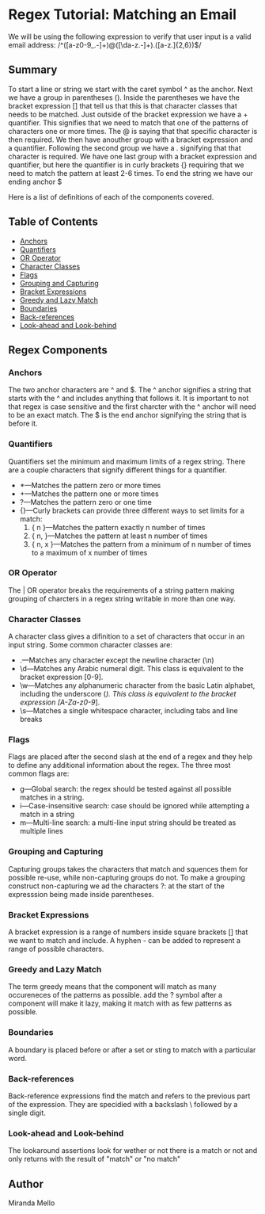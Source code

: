 # Regex Tutorial: Matching an Email

We will be using the following expression to verify that user input is a valid email address: /^([a-z0-9_\.-]+)@([\da-z\.-]+)\.([a-z\.]{2,6})$/

## Summary

To start a line or string we start with the caret symbol ^ as the anchor.
Next we have a group in parentheses (). 
Inside the parentheses we have the bracket expression [] that tell us that this is that character classes that needs to be matched.
Just outside of the bracket expression we have a + quantifier. This signifies that we need to match that one of the patterns of characters one or more times.
The @ is saying that that specific character is then required.
We then have anouther group with a bracket expression and a quantifier.
Following the second group we have a . signifying that that character is required.
We have one last group with a bracket expression and quantifier, but here the quantifier is in curly brackets {} requiring that we need to match the pattern at least 2-6 times.
To end the string we have our ending anchor $

Here is a list of definitions of each of the components covered.

## Table of Contents

- [Anchors](#anchors)
- [Quantifiers](#quantifiers)
- [OR Operator](#or-operator)
- [Character Classes](#character-classes)
- [Flags](#flags)
- [Grouping and Capturing](#grouping-and-capturing)
- [Bracket Expressions](#bracket-expressions)
- [Greedy and Lazy Match](#greedy-and-lazy-match)
- [Boundaries](#boundaries)
- [Back-references](#back-references)
- [Look-ahead and Look-behind](#look-ahead-and-look-behind)

## Regex Components

### Anchors

The two anchor characters are ^ and $. The ^ anchor signifies a string that starts with the ^ and includes anything that follows it. It is important to not that regex is case sensitive and the first charcter with the ^ anchor will need to be an exact match. The $ is the end anchor signifying the string that is before it.

### Quantifiers

Quantifiers set the minimum and maximum limits of a regex string. There are a couple characters that signify different things for a quantifier.
* *—Matches the pattern zero or more times
* +—Matches the pattern one or more times
* ?—Matches the pattern zero or one time
* {}—Curly brackets can provide three different ways to set limits for a match:
  1. { n }—Matches the pattern exactly n number of times
  2. { n, }—Matches the pattern at least n number of times
  3. { n, x }—Matches the pattern from a minimum of n number of times to a maximum of x number of times

### OR Operator

The | OR operator breaks the requirements of a string pattern making grouping of charcters in a regex string writable in more than one way.

### Character Classes

A character class gives a difinition to a set of characters that occur in an input string. Some common character classes are:
* .—Matches any character except the newline character (\n)
* \d—Matches any Arabic numeral digit. This class is equivalent to the bracket expression [0-9].
* \w—Matches any alphanumeric character from the basic Latin alphabet, including the underscore (_). This class is equivalent to the bracket expression [A-Za-z0-9_].
* \s—Matches a single whitespace character, including tabs and line breaks

### Flags

Flags are placed after the second slash at the end of a regex and they help to define any additional information about the regex. The three most common flags are: 
* g—Global search: the regex should be tested against all possible matches in a string.
* i—Case-insensitive search: case should be ignored while attempting a match in a string
* m—Multi-line search: a multi-line input string should be treated as multiple lines

### Grouping and Capturing

Capturing groups takes the characters that match and squences them for possible re-use, while non-capturing groups do not. To make a grouping construct non-capturing we ad the characters ?: at the start of the expresssion being made inside parentheses.

### Bracket Expressions

A bracket expression is a range of numbers inside square brackets [] that we want to match and include. A hyphen - can be added to represent a range of possible characters.

### Greedy and Lazy Match

The term greedy means that the component will match as many occureneces of the patterns as possible. add the ? symbol after a component will make it lazy, making it match with as few patterns as possible.

### Boundaries

A boundary is placed before or after a set or sting to match with a particular word.

### Back-references

Back-reference expressions find the match and refers to the previous part of the expression. They are specidied with a backslash \ followed by a single digit.

### Look-ahead and Look-behind

The lookaround assertions look for wether or not there is a match or not and only returns with the result of "match" or "no match"

## Author

Miranda Mello
